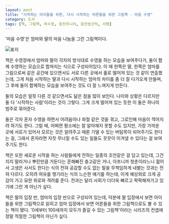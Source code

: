 ```yaml
---
layout: post
title: "시작하는 아이들을 위한, 다시 시작하는 어른들을 위한 그림책 - 마음 수영"
category: 도서
tags: [책, 그림책, 하수정, 웅진주니어, 웅진씽크빅, 서평]
---
```


'마음 수영'은
엄마와 딸의 마음 나눔을 그린 그림책이다.

![표지](https://images2.imgbox.com/7b/ab/b8lU5Qb5_o.jpg)

책은 수영장에서 엄마와 딸이 각자의 방식대로 수영을 하는 모습을 보여주다가,
둘이 함께 수영하는 모습으로 합쳐지는 식으로 구성되어있다.
이 때 한쪽은 딸, 한쪽은 엄마를 그림으로써
같은 공간에 있으면서도 서로 다른 곳에서 홀로 떨어져 있는 것 같이 연출했는데,
그게 처음 시작하는 딸과 다시 시작하는 엄마의 차이를 좀 더 잘 다가오게 만들며,
그 후에 둘이 함께하는 모습을 보여주는 것도 더 잘 느껴지게 만든다.

둘의 모습은 얼핏 다른 것 같으면서도 닮은 점을 많이 보인다.
나이와 상황은 다르지만 둘 다 '시작하는 사람'이라는 것이 그렇다.
그게 크게 떨어져 있는 듯한 이 둘은 하나의 범주로 묶어준다.

둘은 각자 혼자 수영을 하면서 어려움이나 좌절 같은 것을 겪고,
그로인해 마음이 꺽어지려 하기도 한다.
그럴 때, 어쩌면 평소에는 잘 알아채지 못할 수도 있지만,
가장 가까운 곳에 서로가 있어서
모르는 것은 알려주고
때론 기댈 수 있는 버팀목이 되어주기도 한다는 걸,
그래서 혼자라면 자칫 무너질 수도 있는 일들도 꿋꿋이 이겨낼 수 있다는 걸 보여주기도 한다.

책은 또한 새로운 시작을 하는 사람들에게 전하는 일종의 조언같은 걸 담고 있는데,
그건 지지 말라거나 뿌린만큼 거둔다는 흔해빠진 충고같은 거나,
아프니까 청춘이라느니 젊어서 고생은 사서도 한다는 식의 전혀 공감할 수도 없는 말을
무책임하게 내뱉는 것과는 전혀 다르다.
오히려 여유를 챙기라는 식의 느슨한 얘기를 하는데,
이게 예상외로 크게 공감이 가고 묘한 위로와 격려를 준다.
전과는 달리 사회가 더더욱 빠르고 팍팍해져가고 있기에 그런 게 아닌가 싶다.

책은 딸의 입장 반, 엄마의 입장 반으로 구성되어 있는데,
덕분에 딸 입장에서 보면 아이들을 위한 그림책으로 읽히고
엄마 입장에서 보면 어른들을 위한 그림책으로도 볼 수 있는 책이 됐다.
'0세부터 100세까지 모두가 즐길 수 있는 그림책'이라는
시리즈의 컨셉에 정말 적절한 그림책이 아닌가 싶다.
